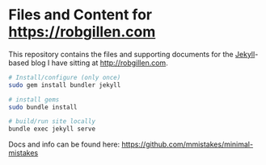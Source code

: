# Files and Content for https://robgillen.com

This repository contains the files and supporting documents for the [Jekyll](https://jekyllrb.com/)-based blog I have sitting at http://robgillen.com. 


```bash
# Install/configure (only once)
sudo gem install bundler jekyll

# install gems
sudo bundle install

# build/run site locally
bundle exec jekyll serve
```


Docs and info can be found here: 
https://github.com/mmistakes/minimal-mistakes

